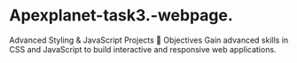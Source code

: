 # Apexplanet-task3.-webpage.
Advanced Styling &amp; JavaScript Projects 📌 Objectives  Gain advanced skills in CSS and JavaScript to build interactive and responsive web applications.
